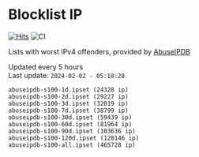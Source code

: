 # Blocklist IP

[![Hits](https://hits.seeyoufarm.com/api/count/incr/badge.svg?url=https%3A%2F%2Fgithub.com%2Fborestad%2Fblocklist-ip%2F&count_bg=%2379C83D&title_bg=%23555555&icon=&icon_color=%23E7E7E7&title=hits&edge_flat=false)](https://hits.seeyoufarm.com)  ![CI](https://img.shields.io/github/workflow/status/borestad/blocklist-ip/CI?style=flat-square)

Lists with worst IPv4 offenders, provided by [AbuseIPDB](https://www.abuseipdb.com/)

<!-- FOOTER-PLACEHOLDER -->
Updated every 5 hours<br>
Last update: `2024-02-02 - 05:18:28`
```
abuseipdb-s100-1d.ipset (24328 ip)
abuseipdb-s100-2d.ipset (29227 ip)
abuseipdb-s100-3d.ipset (32019 ip)
abuseipdb-s100-7d.ipset (38799 ip)
abuseipdb-s100-30d.ipset (59439 ip)
abuseipdb-s100-60d.ipset (81964 ip)
abuseipdb-s100-90d.ipset (103636 ip)
abuseipdb-s100-120d.ipset (128146 ip)
abuseipdb-s100-all.ipset (465728 ip)
```
